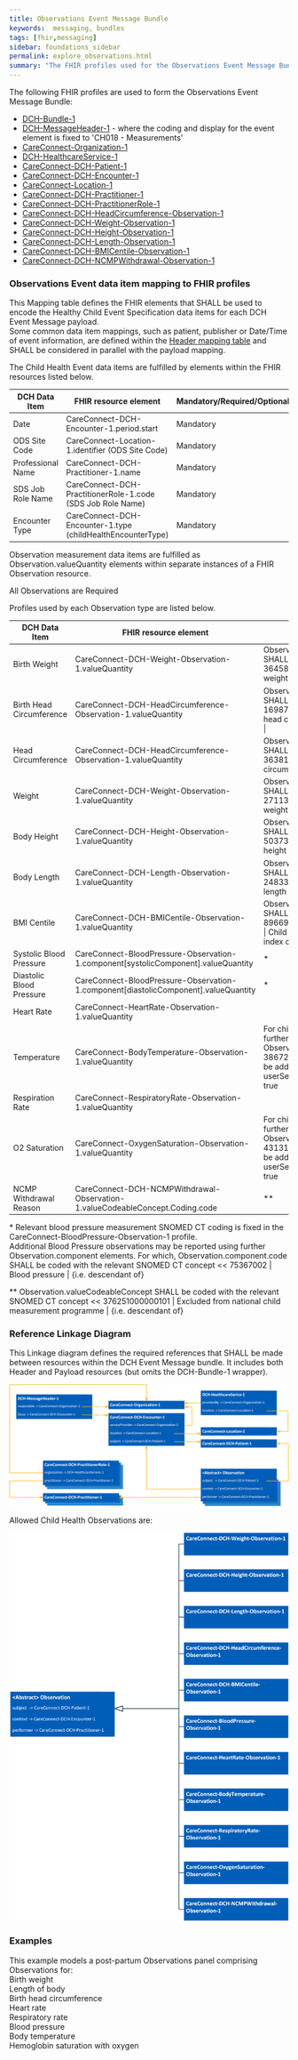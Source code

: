 ```yaml
---
title: Observations Event Message Bundle
keywords:  messaging, bundles
tags: [fhir,messaging]
sidebar: foundations_sidebar
permalink: explore_observations.html
summary: "The FHIR profiles used for the Observations Event Message Bundle"
---
```


The following FHIR profiles are used to form the Observations Event Message Bundle:

- [DCH-Bundle-1](https://fhir.nhs.uk/STU3/StructureDefinition/DCH-Bundle-1)
- [DCH-MessageHeader-1](https://fhir.nhs.uk/STU3/StructureDefinition/DCH-MessageHeader-1) - where the coding and display for the event element is fixed to 'CH018 - Measurements'
- [CareConnect-Organization-1](https://fhir.hl7.org.uk/STU3/StructureDefinition/CareConnect-Organization-1)
- [DCH-HealthcareService-1](https://fhir.nhs.uk/STU3/StructureDefinition/DCH-HealthcareService-1)
- [CareConnect-DCH-Patient-1](https://fhir.nhs.uk/STU3/StructureDefinition/CareConnect-DCH-Patient-1)
- [CareConnect-DCH-Encounter-1](https://fhir.nhs.uk/STU3/StructureDefinition/CareConnect-DCH-Encounter-1)
- [CareConnect-Location-1](https://fhir.hl7.org.uk/STU3/StructureDefinition/CareConnect-Location-1)
- [CareConnect-DCH-Practitioner-1](https://fhir.nhs.uk/STU3/StructureDefinition/CareConnect-DCH-Practitioner-1)
- [CareConnect-DCH-PractitionerRole-1](https://fhir.nhs.uk/STU3/StructureDefinition/CareConnect-DCH-PractitionerRole-1) 
- [CareConnect-DCH-HeadCircumference-Observation-1](https://fhir.nhs.uk/STU3/StructureDefinition/CareConnect-DCH-HeadCircumference-Observation-1)
- [CareConnect-DCH-Weight-Observation-1](https://fhir.nhs.uk/STU3/StructureDefinition/CareConnect-DCH-Weight-Observation-1)
- [CareConnect-DCH-Height-Observation-1](https://fhir.nhs.uk/STU3/StructureDefinition/CareConnect-DCH-Height-Observation-1)
- [CareConnect-DCH-Length-Observation-1](https://fhir.nhs.uk/STU3/StructureDefinition/CareConnect-DCH-Length-Observation-1)
- [CareConnect-DCH-BMICentile-Observation-1](https://fhir.nhs.uk/STU3/StructureDefinition/CareConnect-DCH-BMICentile-Observation-1)
- [CareConnect-DCH-NCMPWithdrawal-Observation-1](https://fhir.nhs.uk/STU3/StructureDefinition/CareConnect-DCH-NCMPWithdrawal-Observation-1)

### Observations Event data item mapping to FHIR profiles ###

This Mapping table defines the FHIR elements that SHALL be used to encode the Healthy Child Event Specification data items for each DCH Event Message payload.  
Some common data item mappings, such as patient, publisher or Date/Time of event information, are defined within the [Header mapping table](../explore_event_header_design.html) and SHALL be considered in parallel with the payload mapping.

The Child Health Event data items are fulfilled by elements within the FHIR resources listed below.
                                                                                                   
| DCH Data Item            | FHIR resource element                                         | Mandatory/Required/Optional | Note                               |
|--------------------------|---------------------------------------------------------------|-----------------------------|------------------------------------|
| Date                     | CareConnect-DCH-Encounter-1.period.start                      | Mandatory                   |                                    |
| ODS Site Code            | CareConnect-Location-1.identifier (ODS Site Code)             | Mandatory                   |                                    |
| Professional Name        | CareConnect-DCH-Practitioner-1.name                           | Mandatory                   |                                    |
| SDS Job Role Name        | CareConnect-DCH-PractitionerRole-1.code (SDS Job Role Name)   | Mandatory                   |                                    |
| Encounter Type           | CareConnect-DCH-Encounter-1.type (childHealthEncounterType)   | Mandatory                   |                                    |

Observation measurement data items are fulfilled as Observation.valueQuantity elements within separate instances of a FHIR Observation resource.

All Observations are Required

Profiles used by each Observation type are listed below.

| DCH Data Item            | FHIR resource element                                         | Note                               |
|--------------------------|---------------------------------------------------------------|---------------------------------------------|
| Birth Weight             | CareConnect-DCH-Weight-Observation-1.valueQuantity                                     | Observation.code SHALL use 364589006 \| Birth weight \| |
| Birth Head Circumference | CareConnect-DCH-HeadCircumference-Observation-1.valueQuantity                          | Observation.code SHALL use 169876006 \| Birth head circumference \| |
| Head Circumference       | CareConnect-DCH-HeadCircumference-Observation-1.valueQuantity                          | Observation.code SHALL use 363812007 \| Head circumference \| |
| Weight                   | CareConnect-DCH-Weight-Observation-1.valueQuantity                                     | Observation.code SHALL use 27113001 \| Body weight \| |
| Body Height              | CareConnect-DCH-Height-Observation-1.valueQuantity                                     | Observation.code SHALL use 50373000 \| Body height \| |
| Body Length              | CareConnect-DCH-Length-Observation-1.valueQuantity                                     | Observation.code SHALL use 248334005 \| Body length \| |
| BMI Centile              | CareConnect-DCH-BMICentile-Observation-1.valueQuantity                                 | Observation.code SHALL use 896691000000102 \| Child body mass index centile \| |
| Systolic Blood Pressure  | CareConnect-BloodPressure-Observation-1.component[systolicComponent].valueQuantity     | * |
| Diastolic Blood Pressure | CareConnect-BloodPressure-Observation-1.component[diastolicComponent].valueQuantity    | * |
| Heart Rate               | CareConnect-HeartRate-Observation-1.valueQuantity                                      | |
| Temperature              | CareConnect-BodyTemperature-Observation-1.valueQuantity                                | For child health, a further Observation.code of 386725007 should be added, with userSelected set to true |
| Respiration Rate         | CareConnect-RespiratoryRate-Observation-1.valueQuantity                                | |
| O2 Saturation            | CareConnect-OxygenSaturation-Observation-1.valueQuantity                               | For child health, a further Observation.code of 431314004 should be added, with userSelected set to true |
| NCMP Withdrawal Reason   | CareConnect-DCH-NCMPWithdrawal-Observation-1.valueCodeableConcept.Coding.code          | ** |

\* Relevant blood pressure measurement SNOMED CT coding is fixed in the CareConnect-BloodPressure-Observation-1 profile.  
Additional Blood Pressure observations may be reported using further Observation.component elements. For which, Observation.component.code SHALL be coded with the relevant SNOMED CT concept << 75367002 \| Blood pressure \| {i.e. descendant of}

\** Observation.valueCodeableConcept SHALL be coded with the relevant SNOMED CT concept << 376251000000101 \| Excluded from national child measurement programme \| {i.e. descendant of}

### Reference Linkage Diagram ###

This Linkage diagram defines the required references that SHALL be made between resources within the DCH Event Message bundle. It includes both Header and Payload resources (but omits the DCH-Bundle-1 wrapper).

<img src="images/explore/Observations1.png">

Allowed Child Health Observations are: 

<img src="images/explore/Observations2.png">

### Examples ###

This example models a post-partum Observations panel comprising Observations for:  
  Birth weight  
  Length of body  
  Birth head circumference  
  Heart rate  
  Respiratory rate  
  Blood pressure  
  Body temperature  
  Hemoglobin saturation with oxygen  

<script src="https://gist.github.com/IOPS-DEV/a760403b74d2223308c0b515f27f54c2.js"></script>

<script src="https://gist.github.com/IOPS-DEV/0d2d01a41d19b18801bac2aed856408e.js"></script>